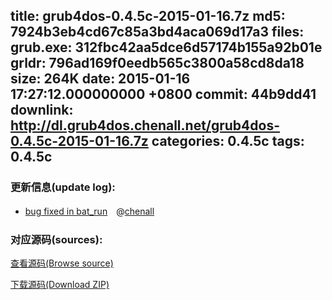 title: grub4dos-0.4.5c-2015-01-16.7z
md5: 7924b3eb4cd67c85a3bd4aca069d17a3
files:
  grub.exe: 312fbc42aa5dce6d57174b155a92b01e
  grldr: 796ad169f0eedb565c3800a58cd8da18
size: 264K
date: 2015-01-16 17:27:12.000000000 +0800
commit: 44b9dd41
downlink: http://dl.grub4dos.chenall.net/grub4dos-0.4.5c-2015-01-16.7z
categories: 0.4.5c
tags: 0.4.5c
---


### 更新信息(update log):
  * [bug fixed in bat_run](https://github.com/chenall/grub4dos/commit/44b9dd41f00eb49dbeb30d07e82325ae20e31818)　@[chenall](https://github.com/chenall)

### 对应源码(sources):
  [查看源码(Browse source)](https://github.com/chenall/grub4dos/tree/44b9dd41f00eb49dbeb30d07e82325ae20e31818)

  [下载源码(Download ZIP)](https://github.com/chenall/grub4dos/archive/44b9dd41f00eb49dbeb30d07e82325ae20e31818.zip)
